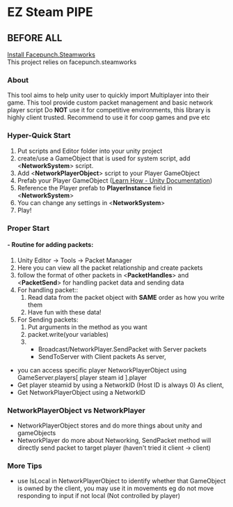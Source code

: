 # EZ Steam PIPE
## BEFORE ALL
[Install Facepunch.Steamworks](https://github.com/Facepunch/Facepunch.Steamworks.git) <br>
This project relies on facepunch.steamworks
### About
This tool aims to help unity user to quickly import Multiplayer into their game. This tool provide custom packet management and basic network player script
Do **NOT** use it for competitive environments, this library is highly client trusted. Recommend to use it for coop games and pve etc
### Hyper-Quick Start
1. Put scripts and Editor folder into your unity project
2. create/use a GameObject that is used for system script, add <**NetworkSystem**> script.
3. Add <**NetworkPlayerObject**> script to your Player GameObject
4. Prefab your Player GameObject ([Learn How - Unity Documentation](https://docs.unity3d.com/6000.2/Documentation/Manual/Prefabs.html))
5. Reference the Player prefab to **PlayerInstance** field in <**NetworkSystem**>
6. You can change any settings in <**NetworkSystem**>
7. Play!
### Proper Start
#### - Routine for adding packets:
1. Unity Editor -> Tools -> Packet Manager
2. Here you can view all the packet relationship and create packets
3. follow the format of other packets in <**PacketHandles**> and <**PacketSend**> for handling packet data and sending data
4. For handling packet::
    1. Read data from the packet object with **SAME** order as how you write them
    2. Have fun with these data!
5. For Sending packets:
    1. Put arguments in the method as you want
    2. packet.write(your variables)
    3. - Broadcast/NetworkPlayer.SendPacket with Server packets
       - SendToServer with Client packets
As server, 
- you can access specific player NetworkPlayerObject using GameServer.players[ player steam id ].player
- Get player steamid by using a NetworkID (Host ID is always 0)
As client,
- Get NetworkPlayerObject using a NetworkID
### NetworkPlayerObject vs NetworkPlayer
- NetworkPlayerObject stores and do more things about unity and gameObjects
- NetworkPlayer do more about Networking, SendPacket method will directly send packet to target player (haven't tried it client -> client)
### More Tips
- use IsLocal in NetworkPlayerObject to identify whether that GameObject is owned by the client, you may use it in movements eg do not move responding to input if not local (Not controlled by player)